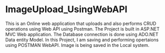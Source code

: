 
# ImageUpload_UsingWebAPI

This is an Online web application that uploads and also performs CRUD operations using Web API using Postman.
The Project is built in ASP.NET MVC Web application.
The Database connection is done using ADO.NET Data entity Model.
In this Project, I am saving and performing opertaions using POSTMAN WebAPI.
Image is being saved in the Local system.
